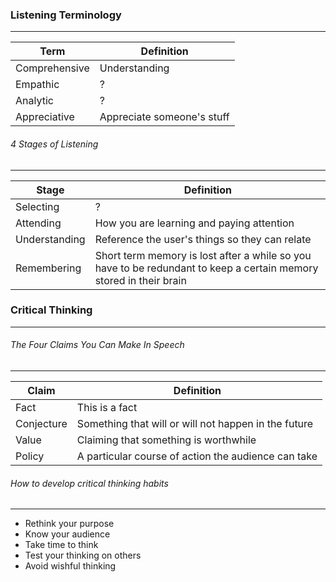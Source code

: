 ### Listening Terminology
-----------------
Term | Definition |
---- | ---------- |
Comprehensive | Understanding |
Empathic | ? |
Analytic | ? |
Appreciative | Appreciate someone's stuff |

###### 4 Stages of Listening
---------------
Stage | Definition 
---- | ---------- 
Selecting | ? |
Attending | How you are learning and paying attention 
Understanding | Reference the user's things so they can relate 
Remembering | Short term memory is lost after a while so you have to be redundant to keep a certain memory stored in their brain 

### Critical Thinking
--------------------

###### The Four Claims You Can Make In Speech
--------------------------------------------
Claim | Definition 
---- | ---------- 
Fact | This is a fact
Conjecture | Something that will or will not happen in the future
Value | Claiming that something is worthwhile
Policy | A particular course of action the audience can take

###### How to develop critical thinking habits
--------------------------------------------
- Rethink your purpose
- Know your audience
- Take time to think
- Test your thinking on others
- Avoid wishful thinking
